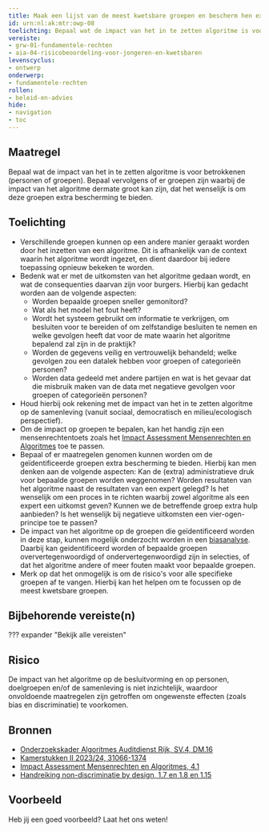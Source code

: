 ```yaml
---
title: Maak een lijst van de meest kwetsbare groepen en bescherm hen extra
id: urn:nl:ak:mtr:owp-08
toelichting: Bepaal wat de impact van het in te zetten algoritme is voor betrokkenen (personen of groepen). Bepaal vervolgens of de er groepen zijn waarbij de impact van het algoritme dermate groot kan zijn, dat het wenselijk is om deze groepen extra bescherming te bieden.
vereiste:
- grw-01-fundamentele-rechten
- aia-04-risicobeoordeling-voor-jongeren-en-kwetsbaren
levenscyclus:
- ontwerp
onderwerp:
- fundamentele-rechten
rollen:
- beleid-en-advies
hide:
- navigation
- toc
---
```


<!-- tags -->

## Maatregel
Bepaal wat de impact van het in te zetten algoritme is voor betrokkenen (personen of groepen).
Bepaal vervolgens of er groepen zijn waarbij de impact van het algoritme dermate groot kan zijn, dat het wenselijk is om deze groepen extra bescherming te bieden.

## Toelichting
- Verschillende groepen kunnen op een andere manier geraakt worden door het inzetten van een algoritme. Dit is afhankelijk van de context waarin het algoritme wordt ingezet, en dient daardoor bij iedere toepassing opnieuw bekeken te worden. 
- Bedenk wat er met de uitkomsten van het algoritme gedaan wordt, en wat de consequenties daarvan zijn voor burgers. Hierbij kan gedacht worden aan de volgende aspecten:
    - Worden bepaalde groepen sneller gemonitord?
    - Wat als het model het fout heeft? 
    - Wordt het systeem gebruikt om informatie te verkrijgen, om besluiten voor te bereiden of om zelfstandige besluiten te nemen en welke gevolgen heeft dat voor de mate waarin het algoritme bepalend zal zijn in de praktijk? 
    - Worden de gegevens veilig en vertrouwelijk behandeld; welke gevolgen zou een datalek hebben voor groepen of categorieën personen?
    - Worden data gedeeld met andere partijen en wat is het gevaar dat die misbruik maken van de data met negatieve gevolgen voor groepen of categorieën personen?
- Houd hierbij ook rekening met de impact van het in te zetten algoritme op de samenleving (vanuit sociaal, democratisch en milieu/ecologisch perspectief).
- Om de impact op groepen te bepalen, kan het handig zijn een mensenrechtentoets zoals het [Impact Assessment Mensenrechten en Algoritmes](https://open.overheid.nl/documenten/ronl-c3d7fe94-9c62-493f-b858-f56b5e246a94/pdf) toe te passen. 
- Bepaal of er maatregelen genomen kunnen worden om de geïdentificeerde groepen extra bescherming te bieden. Hierbij kan men denken aan de volgende aspecten: Kan de (extra) administratieve druk voor bepaalde groepen worden weggenomen? Worden resultaten van het algoritme naast de resultaten van een expert gelegd? Is het wenselijk om een proces in te richten waarbij zowel algoritme als een expert een uitkomst geven? Kunnen we de betreffende groep extra hulp aanbieden? Is het wenselijk bij negatieve uitkomsten een vier-ogen-principe toe te passen? 
- De impact van het algoritme op de groepen die geïdentificeerd worden in deze stap, kunnen mogelijk onderzocht worden in een [biasanalyse](5-ver-03-biasanalyse.md). Daarbij kan geidentificeerd worden of bepaalde groepen oververtegenwoordigd of ondervertegenwoordigd zijn in selecties, of dat het algoritme andere of meer fouten maakt voor bepaalde groepen. 
- Merk op dat het onmogelijk is om de risico's voor alle specifieke groepen af te vangen. Hierbij kan het helpen om te focussen op de meest kwetsbare groepen. 

## Bijbehorende vereiste(n)
??? expander "Bekijk alle vereisten"
    <!-- list_vereisten_on_maatregelen_page -->

## Risico
De impact van het algoritme op de besluitvorming en op personen, doelgroepen en/of de samenleving is niet inzichtelijk, waardoor onvoldoende maatregelen zijn getroffen om ongewenste effecten (zoals bias en discriminatie) te voorkomen. 

## Bronnen

- [Onderzoekskader Algoritmes Auditdienst Rijk, SV.4, DM.16](https://www.rijksoverheid.nl/documenten/rapporten/2023/07/11/onderzoekskader-algoritmes-adr-2023)
- [Kamerstukken II 2023/24, 31066-1374](https://www.tweedekamer.nl/downloads/document?id=2024D15214)
- [Impact Assessment Mensenrechten en Algoritmes, 4.1](https://open.overheid.nl/documenten/ronl-c3d7fe94-9c62-493f-b858-f56b5e246a94/pdf)
- [Handreiking non-discriminatie by design, 1.7 en 1.8 en 1.15](https://open.overheid.nl/documenten/ronl-3f9fa69c-acf4-444d-96e1-5c48df00eb3c/pdf)


## Voorbeeld

Heb jij een goed voorbeeld? Laat het ons weten!

